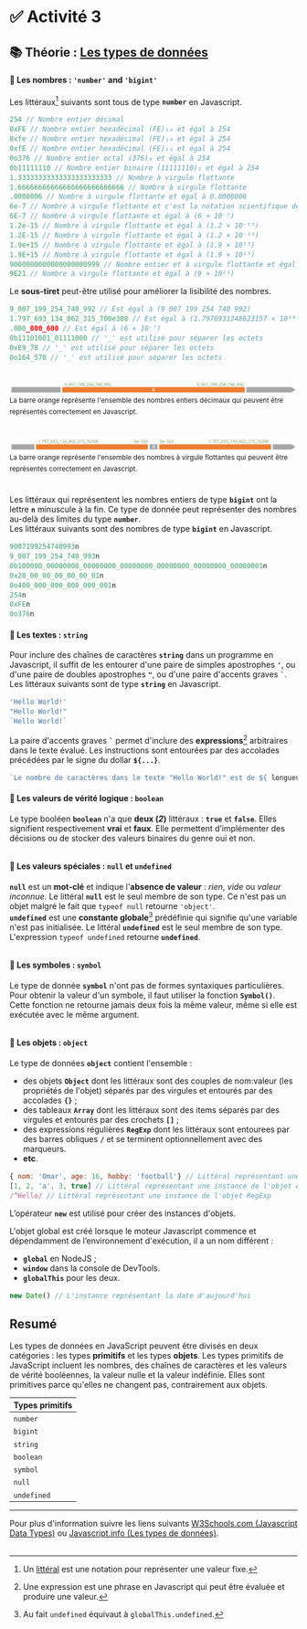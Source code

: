# ✅ **Activité 3**

## 📚 Théorie : [Les types de données](https://fr.javascript.info/types#resume)

#### 🔢 Les nombres : `'number'` and `'bigint'`

Les littéraux[^1] suivants sont tous de type **`number`** en Javascript.
```javascript
254 // Nombre entier décimal
0xFE // Nombre entier hexadécimal (FE)₁₆ et égal à 254
0xfe // Nombre entier hexadécimal (FE)₁₆ et égal à 254
0xfE // Nombre entier hexadécimal (FE)₁₆ et égal à 254
0o376 // Nombre entier octal (376)₈ et égal à 254
0b11111110 // Nombre entier binaire (11111110)₂ et égal à 254
1.33333333333333333333333 // Nombre à virgule flottante
1.66666666666666666666666666 // Nombre à virgule flottante
.0000006 // Nombre à virgule flottante et égal à 0.0000006
6e-7 // Nombre à virgule flottante et c'est la notation scientifique de 0.0000006
6E-7 // Nombre à virgule flottante et égal à (6 × 10⁻⁷)
1.2e-15 // Nombre à virgule flottante et égal à (1.2 × 10⁻¹⁵)
1.2E-15 // Nombre à virgule flottante et égal à (1.2 × 10⁻¹⁵)
1.9e+15 // Nombre à virgule flottante et égal à (1.9 × 10¹⁵)
1.9E+15 // Nombre à virgule flottante et égal à (1.9 × 10¹⁵)
9000000000000000000999 // Nombre entier et à virgule flottante et égal à (9 × 10²¹)
9E21 // Nombre à virgule flottante et égal à (9 × 10²¹)
```
Le **sous-tiret** peut-être utilisé pour améliorer la lisibilité des nombres.
```javascript
9_007_199_254_740_992 // Est égal à (9 007 199 254 740 992)
1.797_693_134_862_315_700e308 // Est égal à (1.7976931348623157 × 10³⁰⁸)
.000_000_600 // Est égal à (6 × 10⁻⁷)
0b11101001_01111000 // '_' est utilisé pour séparer les octets
0xE9_78 // '_' est utilisé pour séparer les octets
0o164_570 // '_' est utilisé pour séparer les octets
```
######
![](./rsc/max-integer.svg)
<sup>La barre orange représente l'ensemble des nombres entiers décimaux qui peuvent être représentés correctement en Javascript.</sup>
######
![](./rsc/max-float.svg)
<sup>La barre orange représente l'ensemble des nombres à virgule flottantes qui peuvent être représentés correctement en Javascript.</sup>

######
Les littéraux qui représentent les nombres entiers de type **`bigint`** ont la lettre **`n`** minuscule à la fin. Ce type de donnée peut représenter des nombres au-delà des limites du type **`number`**.<br>
Les littéraux suivants sont des nombres de type **`bigint`** en Javascript.
```javascript
9007199254740993n
9_007_199_254_740_993n
0b100000_00000000_00000000_00000000_00000000_00000000_00000001n
0x20_00_00_00_00_00_01n
0o400_000_000_000_000_001n
254n
0xFEn
0o376n
```

#### 🔡 Les textes : `string`

Pour inclure des chaînes de caractères **`string`** dans un programme en Javascript, il suffit de les entourer d'une paire de simples apostrophes **`'`**, ou d'une paire de doubles apostrophes **`"`**, ou d'une paire d'accents graves **``` ` ```**.<br>
Les littéraux suivants sont de type **`string`** en Javascript.
```javascript
'Hello World!'
"Hello World!"
`Hello World!`
```
La paire d'accents graves **``` ` ```** permet d'inclure des **expressions**[^2] arbitraires dans le texte évalué. Les instructions sont entourées par des accolades précédées par le signe du dollar **`${...}`**.
```javascript
`Le nombre de caractères dans le texte "Hello World!" est de ${ longueur = "Hello World!".length }` // Le nombre de caractères dans le texte "Hello World!" est de 12
```

#### 🔡 Les valeurs de vérité logique : `boolean`

Le type booléen **`boolean`** n'a que **deux (_2_)** littéraux : **`true`** et **`false`**. Elles signifient respectivement **vrai** et **faux**. Elle permettent d’implémenter des décisions ou de stocker des valeurs binaires du genre oui et non.
######

#### 🔡 Les valeurs spéciales : `null` et `undefined`

**`null`** est un **mot-clé** et indique l'**absence de valeur** : _rien_, _vide_ ou _valeur inconnue_. Le littéral **`null`** est le seul membre de son type. Ce n'est pas un objet malgré le fait que `typeof null` retourne `'object'`.<br>
**`undefined`** est une **constante globale**[^3] prédéfinie qui signifie qu'une variable n'est pas initialisée. Le littéral **`undefined`** est le seul membre de son type. L'expression `typeof undefined` retourne **`undefined`**.<br>
######

#### 🔡 Les symboles : `symbol`

Le type de donnée **`symbol`** n'ont pas de formes syntaxiques particulières. Pour obtenir la valeur d'un symbole, il faut utiliser la fonction **`Symbol()`**. Cette fonction ne retourne jamais deux fois la même valeur, même si elle est exécutée avec le même argument.
######

#### 🔡 Les objets : `object`

Le type de données **`object`** contient l'ensemble :
- des objets **`Object`** dont les littéraux sont des couples de nom:valeur (les propriétés de l'objet) séparés par des virgules et entourés par des accolades **`{}`** ;
- des tableaux **`Array`** dont les littéraux sont des items séparés par des virgules et entourés par des crochets **`[]`** ;
- des expressions régulières **`RegExp`** dont les littéraux sont entourees par des barres obliques **`/`** et se terminent optionnellement avec des marqueurs.
- **etc**.
```javascript
{ nom: 'Omar', age: 16, hobby: 'football'} // Littéral représentant une instance de l'objet Object
[1, 2, 'a', 3, true] // Littéral représentant une instance de l'objet Array
/^Hello/ // Littéral représentant une instance de l'objet RegExp
```
L’opérateur **`new`** est utilisé pour créer des instances d'objets.

L'objet global est créé lorsque le moteur Javascript commence et dépendamment de l’environnement d'exécution, il a un nom différent :
- **`global`** en NodeJS ;
- **`window`** dans la console de DevTools.
- **`globalThis`** pour les deux.
```javascript
new Date() // L'instance représentant la date d'aujourd'hui
```

## Resumé

Les types de données en JavaScript peuvent être divisés en deux catégories : les types **primitifs** et les types **objets**. Les types primitifs de JavaScript incluent les nombres, des chaînes de caractères et les valeurs de vérité booléennes, la valeur nulle et la valeur indéfinie. Elles sont primitives parce qu'elles ne changent pas, contrairement aux objets.

|Types primitifs|
|:---|
|`number`|
|`bigint`|
|`string`|
|`boolean`|
|`symbol`|
|`null`|
|`undefined`|
---
Pour plus d'information suivre les liens suivants [W3Schools.com (Javascript Data Types)](https://www.w3schools.com/js/js_datatypes.asp) ou [Javascript.info (Les types de données)](https://fr.javascript.info/types).
<br>
<br>

[^1]: Un [littéral](https://fr.wikipedia.org/wiki/Litt%C3%A9ral_(programmation)) est une notation pour représenter une valeur fixe.
[^2]: Une expression est une phrase en Javascript qui peut être évaluée et produire une valeur.
[^3]: Au fait `undefined` équivaut à `globalThis.undefined`.
